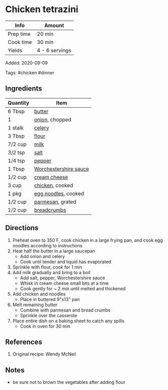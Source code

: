 # Chicken tetrazini

| Info      | Amount         |
| --------- | -------------- |
| Prep time | 20 min         |
| Cook time | 30 min         |
| Yields    | 4 - 6 servings |

Added: 2020-09-09

Tags: #chicken #dinner

## Ingredients

| Quantity | Item                                                                |
| -------- | ------------------------------------------------------------------- |
| 6 Tbsp   | [butter](../_ingredients/butter.md)                                 |
| 1        | [onion](../_ingredients/onion.md), chopped                          |
| 1 stalk  | [celery](../_ingredients/celery.md)                                 |
| 3 Tbsp   | [flour](../_ingredients/flour.md)                                   |
| 7/2 cup  | [milk](../_ingredients/milk.md)                                     |
| 3/2 tsp  | [salt](../_ingredients/salt.md)                                     |
| 1/4 tsp  | [pepper](../_ingredients/pepper.md)                                 |
| 1 Tbsp   | [Worchestershire sauce](../_ingredients/worchestershire%20sauce.md) |
| 1/2 cup  | [cream cheese](../_ingredients/cream%20cheese.md)                   |
| 3 cup    | [chicken](../_ingredients/chicken.md), cooked                       |
| 1 pkg    | [egg noodles](../_ingredients/egg-noodles.md), cooked               |
| 1/2 cup  | [parmesan](../_ingredients/parmesan.md), grated                     |
| 1/2 cup  | [breadcrumbs](../_ingredients/breadcrumbs.md)                       |

## Directions

1. Preheat oven to 350 F, cook chicken in a large frying pan, and cook egg noodles according to instructions
2. Heat half the butter in a large saucepan
   * Add onion and celery
   * Cook until tender and liquid has evaporated
3. Sprinkle with flour, cook for 1 min
4. Add milk gradually and bring to a boil
   * Add salt, pepper, Worchestershire sauce
   * Whisk in cream cheese small bits at a time
   * Cook gently for ~ 2 min until melted and thickened
5. Add chicken and noodles
   * Place in buttered 9"x13" pan
6. Melt remaining butter
   * Combine with parmesan and bread crumbs
   * Sprinkle over the casserole
7. Place entire dish on a baking sheet to catch any spills
   * Cook in oven for 30 min

## References

1. Original recipe:  Wendy McNeil

## Notes

* be sure not to brown the vegetables after adding flour
